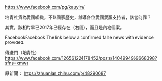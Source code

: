 https://www.facebook.com/pg/kauyim/

培青社貴為愛國組織，不熟國家歷史，誤導各位愛國愛黨支持者，該當何罪？

其實，該相片早已2017年已經存在（右圖），而且是內地個案。

FacebookFacebook The link below a confirmed false news with evidence provided.

傳送門（培青社)
https://www.facebook.com/126561224178452/posts/1404994969668398?sfns=xmwa

原新聞：
https://zhuanlan.zhihu.com/p/48290687